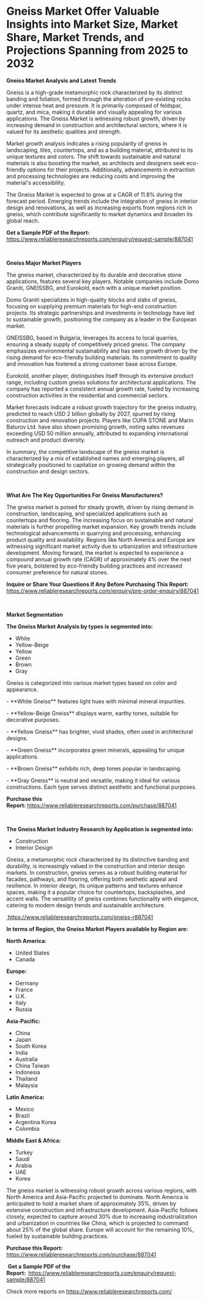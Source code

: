 <p><h1>Gneiss Market Offer Valuable Insights into Market Size, Market Share, Market Trends, and Projections Spanning from 2025 to 2032</h1></p><p><strong>Gneiss Market Analysis and Latest Trends</strong></p>
<p><p>Gneiss is a high-grade metamorphic rock characterized by its distinct banding and foliation, formed through the alteration of pre-existing rocks under intense heat and pressure. It is primarily composed of feldspar, quartz, and mica, making it durable and visually appealing for various applications. The Gneiss Market is witnessing robust growth, driven by increasing demand in construction and architectural sectors, where it is valued for its aesthetic qualities and strength.</p><p>Market growth analysis indicates a rising popularity of gneiss in landscaping, tiles, countertops, and as a building material, attributed to its unique textures and colors. The shift towards sustainable and natural materials is also boosting the market, as architects and designers seek eco-friendly options for their projects. Additionally, advancements in extraction and processing technologies are reducing costs and improving the material's accessibility.</p><p>The Gneiss Market is expected to grow at a CAGR of 11.8% during the forecast period. Emerging trends include the integration of gneiss in interior design and renovations, as well as increasing exports from regions rich in gneiss, which contribute significantly to market dynamics and broaden its global reach.</p></p>
<p><strong>Get a Sample PDF of the Report:&nbsp;</strong> <a href="https://www.reliableresearchreports.com/enquiry/request-sample/887041?utm_campaign=3557&utm_medium=2&utm_source=Github&utm_content=ia&utm_term=31032025&utm_id=gneiss">https://www.reliableresearchreports.com/enquiry/request-sample/887041</a></p>
<p>&nbsp;</p>
<p><strong>Gneiss Major Market Players</strong></p>
<p><p>The gneiss market, characterized by its durable and decorative stone applications, features several key players. Notable companies include Domo Graniti, GNEISSBG, and Eurokold, each with a unique market position.</p><p>Domo Graniti specializes in high-quality blocks and slabs of gneiss, focusing on supplying premium materials for high-end construction projects. Its strategic partnerships and investments in technology have led to sustainable growth, positioning the company as a leader in the European market.</p><p>GNEISSBG, based in Bulgaria, leverages its access to local quarries, ensuring a steady supply of competitively priced gneiss. The company emphasizes environmental sustainability and has seen growth driven by the rising demand for eco-friendly building materials. Its commitment to quality and innovation has fostered a strong customer base across Europe.</p><p>Eurokold, another player, distinguishes itself through its extensive product range, including custom gneiss solutions for architectural applications. The company has reported a consistent annual growth rate, fueled by increasing construction activities in the residential and commercial sectors.</p><p>Market forecasts indicate a robust growth trajectory for the gneiss industry, predicted to reach USD 2 billion globally by 2027, spurred by rising construction and renovation projects. Players like CUPA STONE and Marin Baturov Ltd. have also shown promising growth, noting sales revenues exceeding USD 50 million annually, attributed to expanding international outreach and product diversity.</p><p>In summary, the competitive landscape of the gneiss market is characterized by a mix of established names and emerging players, all strategically positioned to capitalize on growing demand within the construction and design sectors.</p></p>
<p>&nbsp;</p>
<p><strong>What Are The Key Opportunities For Gneiss Manufacturers?</strong></p>
<p><p>The gneiss market is poised for steady growth, driven by rising demand in construction, landscaping, and specialized applications such as countertops and flooring. The increasing focus on sustainable and natural materials is further propelling market expansion. Key growth trends include technological advancements in quarrying and processing, enhancing product quality and availability. Regions like North America and Europe are witnessing significant market activity due to urbanization and infrastructure development. Moving forward, the market is expected to experience a compound annual growth rate (CAGR) of approximately 4% over the next five years, bolstered by eco-friendly building practices and increased consumer preference for natural stones.</p></p>
<p><strong>Inquire or Share Your Questions If Any Before Purchasing This Report:</strong> <a href="https://www.reliableresearchreports.com/enquiry/pre-order-enquiry/887041?utm_campaign=3557&utm_medium=2&utm_source=Github&utm_content=ia&utm_term=31032025&utm_id=gneiss">https://www.reliableresearchreports.com/enquiry/pre-order-enquiry/887041</a></p>
<p>&nbsp;</p>
<p><strong>Market Segmentation</strong></p>
<p><strong>The Gneiss Market Analysis by types is segmented into:</strong></p>
<p><ul><li>White</li><li>Yellow-Beige</li><li>Yellow</li><li>Green</li><li>Brown</li><li>Gray</li></ul></p>
<p><p>Gneiss is categorized into various market types based on color and appearance. </p><p>- **White Gneiss** features light hues with minimal mineral impurities. </p><p>- **Yellow-Beige Gneiss** displays warm, earthy tones, suitable for decorative purposes. </p><p>- **Yellow Gneiss** has brighter, vivid shades, often used in architectural designs. </p><p>- **Green Gneiss** incorporates green minerals, appealing for unique applications. </p><p>- **Brown Gneiss** exhibits rich, deep tones popular in landscaping. </p><p>- **Gray Gneiss** is neutral and versatile, making it ideal for various constructions. Each type serves distinct aesthetic and functional purposes.</p></p>
<p><strong>Purchase this Report:&nbsp;</strong><a href="https://www.reliableresearchreports.com/purchase/887041?utm_campaign=3557&utm_medium=2&utm_source=Github&utm_content=ia&utm_term=31032025&utm_id=gneiss">https://www.reliableresearchreports.com/purchase/887041</a></p>
<p>&nbsp;</p>
<p><strong>The Gneiss Market Industry Research by Application is segmented into:</strong></p>
<p><ul><li>Construction</li><li>Interior Design</li></ul></p>
<p><p>Gneiss, a metamorphic rock characterized by its distinctive banding and durability, is increasingly valued in the construction and interior design markets. In construction, gneiss serves as a robust building material for facades, pathways, and flooring, offering both aesthetic appeal and resilience. In interior design, its unique patterns and textures enhance spaces, making it a popular choice for countertops, backsplashes, and accent walls. The versatility of gneiss combines functionality with elegance, catering to modern design trends and sustainable architecture.</p></p>
<p><a href="https://www.reliableresearchreports.com/gneiss-r887041?utm_campaign=3557&utm_medium=2&utm_source=Github&utm_content=ia&utm_term=31032025&utm_id=gneiss">&nbsp;https://www.reliableresearchreports.com/gneiss-r887041</a></p>
<p><strong>In terms of Region, the Gneiss Market Players available by Region are:</strong></p>
<p>
    <p> <strong> North America: </strong>
        <ul>
            <li>United States</li>
            <li>Canada</li>
        </ul>
        </p> 
    <p> <strong> Europe: </strong>
        <ul>
            <li>Germany</li>
            <li>France</li>
            <li>U.K.</li>
            <li>Italy</li>
            <li>Russia</li>
        </ul>
        </p> 
    <p> <strong> Asia-Pacific: </strong>
        <ul>
            <li>China</li>
            <li>Japan</li>
            <li>South Korea</li>
            <li>India</li>
            <li>Australia</li>
            <li>China Taiwan</li>
            <li>Indonesia</li>
            <li>Thailand</li>
            <li>Malaysia</li>
        </ul>
        </p> 
    <p> <strong> Latin America: </strong>
        <ul>
            <li>Mexico</li>
            <li>Brazil</li>
            <li>Argentina Korea</li>
            <li>Colombia</li>
        </ul>
        </p> 
    <p> <strong> Middle East & Africa: </strong>
        <ul>
            <li>Turkey</li>
            <li>Saudi</li>
            <li>Arabia</li>
            <li>UAE</li>
            <li>Korea</li>
        </ul>
    </p>
    </p>
<p><p>The gneiss market is witnessing robust growth across various regions, with North America and Asia-Pacific projected to dominate. North America is anticipated to hold a market share of approximately 35%, driven by extensive construction and infrastructure development. Asia-Pacific follows closely, expected to capture around 30% due to increasing industrialization and urbanization in countries like China, which is projected to command about 25% of the global share. Europe will account for the remaining 10%, fueled by sustainable building practices.</p></p>
<p><strong>Purchase this Report: </strong><a href="https://www.reliableresearchreports.com/purchase/887041?utm_campaign=3557&utm_medium=2&utm_source=Github&utm_content=ia&utm_term=31032025&utm_id=gneiss">https://www.reliableresearchreports.com/purchase/887041</a></p>
<p>&nbsp;<strong>Get a Sample PDF of the Report:&nbsp;&nbsp;</strong><a href="https://www.reliableresearchreports.com/enquiry/request-sample/887041?utm_campaign=3557&utm_medium=2&utm_source=Github&utm_content=ia&utm_term=31032025&utm_id=gneiss">https://www.reliableresearchreports.com/enquiry/request-sample/887041</a></p>
<p><strong></strong></p>
<p>Check more reports on <a href="https://www.reliableresearchreports.com/?utm_campaign=3557&utm_medium=2&utm_source=Github&utm_content=ia&utm_term=31032025&utm_id=gneiss">https://www.reliableresearchreports.com/</a></p>